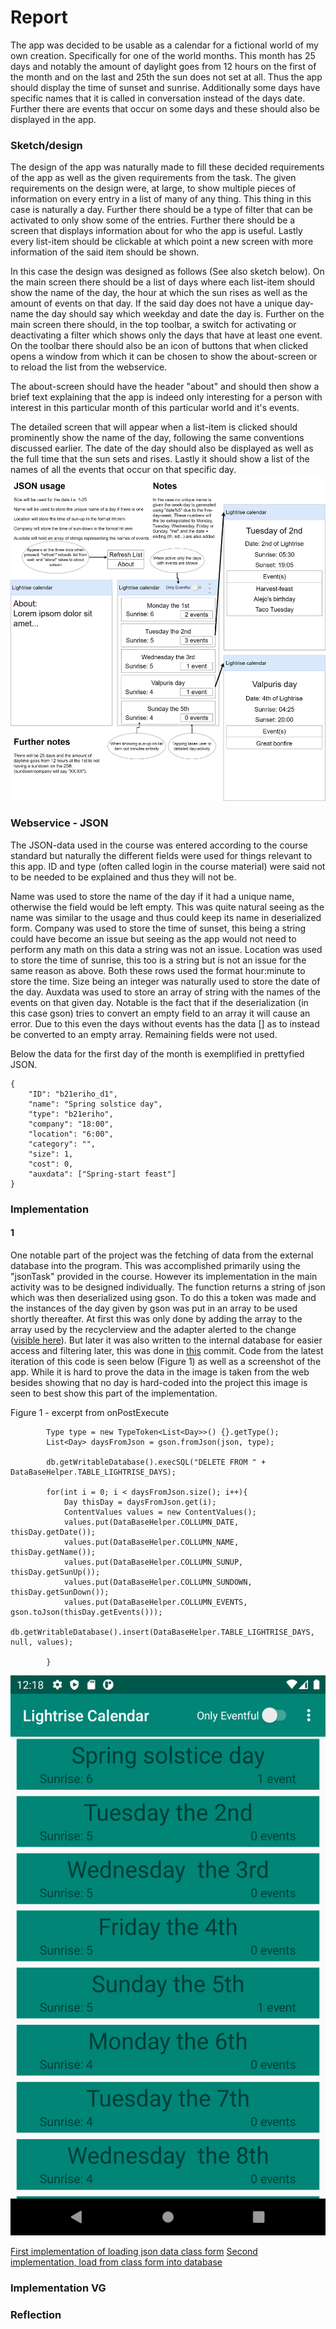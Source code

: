 # Report
The app was decided to be usable as a calendar for a fictional world of my own creation. Specifically for one of the world months.
This month has 25 days and notably the amount of daylight goes from 12 hours on the first of the month and on the last and 25th the sun does
not set at all. Thus the app should display the time of sunset and sunrise. Additionally some days have specific names that it is called in
conversation instead of the days date. Further there are events that occur on some days and these should also be displayed in the app.
### Sketch/design
The design of the app was naturally made to fill these decided requirements of the app as well as the given requirements from the task.
The given requirements on the design were, at large, to show multiple pieces of information on every entry in a list of many of any thing.
This thing in this case is naturally a day. Further there should be a type of filter that can be activated to only show some of the entries.
Further there should be a screen that displays information about for who the app is useful. Lastly every list-item should be clickable at which
point a new screen with more information of the said item should be shown.

In this case the design was designed as follows (See also sketch below). On the main screen there should be a list of days where each list-item
should show the name of the day, the hour at which the sun rises as well as the amount of events on that day. If the said day does not have a
unique day-name the day should say which weekday and date the day is. Further on the main screen there should, in the top toolbar, a switch
for activating or deactivating a filter which shows only the days that have at least one event. On the toolbar there should also be an icon
of buttons that when clicked opens a window from which it can be chosen to show the about-screen or to reload the list from the webservice.

The about-screen should have the header "about" and should then show a brief text explaining that the app is indeed only interesting for
a person with interest in this particular month of this particular world and it's events.

The detailed screen that will appear when a list-item is clicked should prominently show the name of the day, following the same conventions
discussed earlier. The date of the day should also be displayed as well as the full time that the sun sets and rises. Lastly it should show a
list of the names of all the events that occur on that specific day.
![](MobProg%20sketch.png)
### Webservice - JSON
The JSON-data used in the course was entered according to the course standard but naturally the different fields were used for things relevant
to this app. ID and type (often called login in the course material) were said not to be needed to be explained and thus they will not be.

Name was used to store the name of the day if it had a unique name, otherwise the field would be left empty. This was quite natural seeing as
the name was similar to the usage and thus could keep its name in deserialized form.
Company was used to store the time of sunset, this being a string could have become an issue but seeing as the app would not need to perform any
math on this data a string was not an issue. Location was used to store the time of sunrise, this too is a string but is not an issue for the
same reason as above. Both these rows used the format hour:minute to store the time. Size being an integer was naturally used to store the date
of the day. Auxdata was used to store an array of string with the names of the events on that given day. Notable is the fact that if the
deserialization (in this case gson) tries to convert an empty field to an array it will cause an error. Due to this even the days without
events has the data [] as to instead be converted to an empty array. Remaining fields were not used.

Below the data for the first day of the month is exemplified in prettyfied JSON.
```
{
	"ID": "b21eriho_d1",
	"name": "Spring solstice day",
	"type": "b21eriho",
	"company": "18:00",
	"location": "6:00",
	"category": "",
	"size": 1,
	"cost": 0,
	"auxdata": ["Spring-start feast"]
}
```
### Implementation
#### 1
One notable part of the project was the fetching of data from the external database into the program. This was accomplished primarily using the "jsonTask" provided in the
course. However its implementation in the main activity was to be designed individually. The function returns a string of json which was then deserialized using gson.
To do this a token was made and the instances of the day given by gson was put in an array to be used shortly thereafter. At first this was only done by adding the array
to the array used by the recyclerview and the adapter alerted to the change 
([visible here](https://github.com/b21eriho/mobileapp-programming-project/commit/fb6d575e27b70c7f5daed131125894e9208465af)). But later it was also written to the internal
database for easier access and filtering later, this was done in
[this](https://github.com/b21eriho/mobileapp-programming-project/commit/d67cba02101cf68b382cf63a5fac3411457a4a43) commit. Code from the latest iteration of this code is
seen below (Figure 1) as well as a screenshot of the app. While it is hard to prove the data in the image is taken from the web besides showing that no day is 
hard-coded into the project this image is seen to best show this part of the implementation.

Figure 1 - excerpt from onPostExecute
```
        Type type = new TypeToken<List<Day>>() {}.getType();
        List<Day> daysFromJson = gson.fromJson(json, type);

        db.getWritableDatabase().execSQL("DELETE FROM " + DataBaseHelper.TABLE_LIGHTRISE_DAYS);

        for(int i = 0; i < daysFromJson.size(); i++){
            Day thisDay = daysFromJson.get(i);
            ContentValues values = new ContentValues();
            values.put(DataBaseHelper.COLLUMN_DATE, thisDay.getDate());
            values.put(DataBaseHelper.COLLUMN_NAME, thisDay.getName());
            values.put(DataBaseHelper.COLLUMN_SUNUP, thisDay.getSunUp());
            values.put(DataBaseHelper.COLLUMN_SUNDOWN, thisDay.getSunDown());
            values.put(DataBaseHelper.COLLUMN_EVENTS, gson.toJson(thisDay.getEvents()));
            db.getWritableDatabase().insert(DataBaseHelper.TABLE_LIGHTRISE_DAYS, null, values);

        }
```
![](Unfiltered.png)

[First implementation of loading json data class form](https://github.com/b21eriho/mobileapp-programming-project/commit/fb6d575e27b70c7f5daed131125894e9208465af)
[Second implementation, load from class form into database](https://github.com/b21eriho/mobileapp-programming-project/commit/d67cba02101cf68b382cf63a5fac3411457a4a43)
### Implementation VG

### Reflection